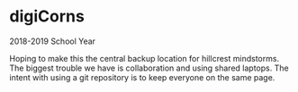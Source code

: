 # digiCorns
2018-2019 School Year

Hoping to make this the central backup location for hillcrest mindstorms. The biggest trouble we have is collaboration and using shared laptops. The intent with using a git repository is to keep everyone on the same page. 
